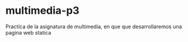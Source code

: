 # multimedia-p3
Practica de la asignatura de multimedia, en que que desarrollaremos una pagina web statica

